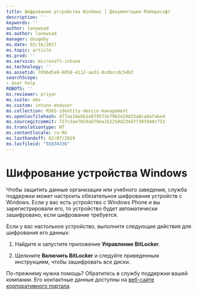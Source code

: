 ```yaml
---
title: Шифрование устройства Windows | Документация Майкрософт
description: ''
keywords: ''
author: lenewsad
ms.author: lanewsad
manager: dougeby
ms.date: 03/16/2017
ms.topic: article
ms.prod: ''
ms.service: microsoft-intune
ms.technology: ''
ms.assetid: 7d9645a9-6058-4112-aa31-8cdbccdc5463
searchScope:
- User help
ROBOTS: ''
ms.reviewer: priyar
ms.suite: ems
ms.custom: intune-enduser
ms.collection: M365-identity-device-management
ms.openlocfilehash: 477aa18ebb1e079573e7962429d33a8ca4afabed
ms.sourcegitcommit: 727c3ae7659ad79ea162250d234d7730f840c731
ms.translationtype: HT
ms.contentlocale: ru-RU
ms.lasthandoff: 02/07/2019
ms.locfileid: "55834336"
---
```

# <a name="how-to-encrypt-your-windows-device"></a>Шифрование устройства Windows

Чтобы защитить данные организации или учебного заведения, служба поддержки может настроить обязательное шифрование устройств с Windows. Если у вас есть устройство с Windows Phone и вы зарегистрировали его, то устройство будет автоматически зашифровано, если шифрование требуется.

Если у вас настольное устройство, выполните следующие действия для шифрования его данных:

1.  Найдите и запустите приложение **Управление BitLocker**.

2.  Щелкните **Включить BitLocker** и следуйте приведенным инструкциям, чтобы зашифровать все диски.

По-прежнему нужна помощь? Обратитесь в службу поддержки вашей компании. Его контактные данные доступны на [веб-сайте корпоративного портала](https://go.microsoft.com/fwlink/?linkid=2010980).
